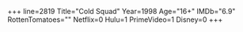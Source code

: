 +++
line=2819
Title="Cold Squad"
Year=1998
Age="16+"
IMDb="6.9"
RottenTomatoes=""
Netflix=0
Hulu=1
PrimeVideo=1
Disney=0
+++


